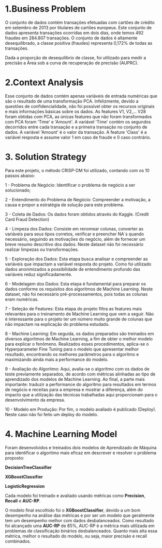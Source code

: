 # 1.Business Problem
O conjunto de dados contém transações efetuadas com cartões de crédito em setembro de 2013 por titulares de cartões europeus.
Este conjunto de dados apresenta transações ocorridas em dois dias, onde temos 492 fraudes em 284.807 transações. O conjunto de dados é altamente desequilibrado, a classe positiva (fraudes) representa 0,172% de todas as transações.

Dada a proporção de desequilíbrio de classe, foi utilizado para medir a precisão a Área sob a curva de recuperação de precisão (AUPRC).

# 2.Context Analysis
Esse conjunto de dados contém apenas variáveis ​​de entrada numéricas que são o resultado de uma transformação PCA. Infelizmente, devido a questões de confidencialidade, não foi possível obter os recursos originais e mais informações básicas sobre os dados. 
As features V1, V2,… V28 foram obtidas com PCA, as únicas features que não foram transformados com PCA foram 'Time' e 'Amount'. A variável 'Time' contém os segundos decorridos entre cada transação e a primeira transação no conjunto de dados. A variável 'Amount' é o valor da transação. A feature 'Class' é a variável resposta e assume valor 1 em caso de fraude e 0 caso contrário.

# 3. Solution Strategy
Para este projeto, o método CRISP-DM foi utilizado, contando com os 10 passos abaixo: 

1 - Problema de Negócio: Identificar o problema de negócio a ser solucionado;

2 - Entendimento do Problema de Negócio: Compreender a motivação, a causa e propor a estratégia de solução para este problema.

3 - Coleta de Dados: Os dados foram obtidos através do Kaggle. (Credit Card Fraud Detection)

4 - Limpeza dos Dados: Consiste em renomear colunas, converter as variáveis para seus tipos corretos, verificar e preencher NA´s quando necessário, seguindo as motivações do negócio, além de fornecer um breve resumo descritivo dos dados. Neste dataset não foi necessário realizar limpezas ou transformações.

5 - Exploração dos Dados: Esta etapa busca analisar e compreender as variáveis que impactam a variável resposta do projeto. Como foi utilizado dados anonimizados a possibilidade de entendimento profundo das variáveis reduz significadamente. 

6 - Modelagem dos Dados: Esta etapa é fundamental para preparar os dados conforme os requisitos dos algoritmos de Machine Learning.
Neste dataset, não foi necessário pré-processamentos, pois todas as colunas eram numéricas.

7 - Seleção de Features: Esta etapa do projeto filtra as features mais relevantes para o treinamento de Machine Learning que vem a seguir. Não é interessante para o projeto ter um número muito grande de colunas que não impactam na explicação do problema estudado.

8 - Machine Learning: Em seguida, os dados preparados são treinados em diversos algoritmos de Machine Learning, a fim de obter o melhor modelo para explicar o fenômeno.  Realizados esses procedimentos, aplica-se o Hyperparameter Fine Tuning para o modelo que apresentar melhor resultado, encontrando os melhores parâmetros para o algoritmo e maximizando ainda mais a performance do modelo.

9 - Avaliação do Algoritmo: Aqui, avalia-se o algoritmo com os dados de teste previamente separados, de acordo com métricas alinhadas ao tipo de aprendizado dos modelos de Machine Learning. Ao final, a parte mais importante: traduzir a performance do algoritmo para resultados em termos de negócio e receitas para a empresa e mostrar a diferença, além do impacto que a utilização das técnicas trabalhadas aqui proporcionam para o desenvolvimento da empresa.

10 - Modelo em Produção: Por fim, o modelo avaliado é publicado (Deploy). Neste caso não foi feito um deploy do modelo.

# 4. Machine Learning Model

Foram desenvolvidos e treinados dois modelos de Aprendizado de Máquina para identificar o algoritmo mais eficaz em descrever e resolver o problema proposto:

**DecisionTreeClassifier**

**XGBoostClassifier**

**LogisticRegression**

Cada modelo foi treinado e avaliado usando métricas como **Precision**, **Recall** e **AUC-RP**. 

O modelo final escolhido foi o **XGBoostClassifier**, devido a um bom desempenho na análise das métricas e por ser um modelo que geralmente tem um desempenho melhor com dados desbalanceados.
Como resultado foi alcançado uma **AUC-RP** de 85%, AUC-RP é a métrica mais utilizada em problemas de classificação binários desbalanceados.
Quanto mais alta essa métrica, melhor o resultado do modelo, ou seja, maior precisão e recall combinados.
